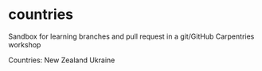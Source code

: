 # countries


Sandbox for learning branches and pull request in a git/GitHub Carpentries workshop

Countries:
New Zealand
Ukraine
